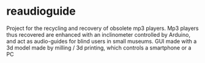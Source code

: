 reaudioguide
============

Project for the recycling and recovery of obsolete mp3 players. Mp3 players thus recovered are enhanced with an inclinometer controlled by Arduino, and act as audio-guides for blind users in small museums. GUI made ​​with a 3d model made ​​by milling / 3d printing, which controls a smartphone or a PC
